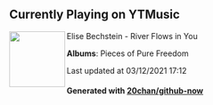 ## Currently Playing on YTMusic

[<img align="left" width="100" src="https://lh3.googleusercontent.com/jV_GnhhGWtP4NU8hwAEnITly1DPc6SySymTvqnWaDAvLcYn5rme7O5AskFo1ND4tBC8H22k10W0heXcE">](https://music.youtube.com/watch?v=Lwo5OtiP_34)

Elise Bechstein - River Flows in You

**Albums**: Pieces of Pure Freedom

Last updated at 03/12/2021 17:12

#### Generated with [20chan/github-now](https://github.com/20chan/github-now)


<!--
**20chan/20chan** is a ✨ _special_ ✨ repository because its `README.md` (this file) appears on your GitHub profile.

Here are some ideas to get you started:

- 🔭 I’m currently working on ...
- 🌱 I’m currently learning ...
- 👯 I’m looking to collaborate on ...
- 🤔 I’m looking for help with ...
- 💬 Ask me about ...
- 📫 How to reach me: ...
- 😄 Pronouns: ...
- ⚡ Fun fact: ...
-->
